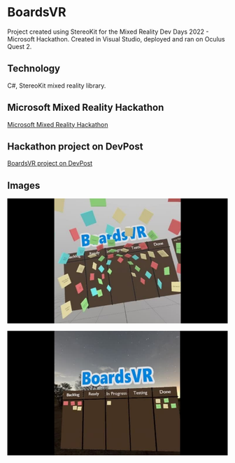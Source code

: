 # BoardsVR
Project created using StereoKit for the Mixed Reality Dev Days 2022 - Microsoft Hackathon. Created in Visual Studio, deployed and ran on Oculus Quest 2.

## Technology
C#, StereoKit mixed reality library.

## Microsoft Mixed Reality Hackathon
[Microsoft Mixed Reality Hackathon](https://devdays.devpost.com/)

## Hackathon project on DevPost
[BoardsVR project on DevPost](https://devpost.com/software/boardsvr)

## Images
![](images/image1.png)

![](images/image2.png)
